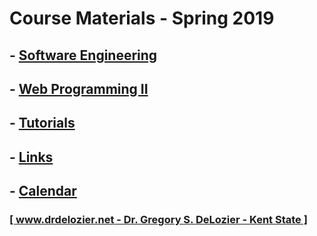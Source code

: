 # Course Materials - Spring 2019

## - [Software Engineering](software_engineering)

## - [Web Programming II](web_programming_ii)

## - [Tutorials](tutorials)

## - [Links](links)

## - [Calendar](https://calendar.google.com/calendar?cid=MGFtcGRwc2txM205djkxdjJidGlsN3YzaHNAZ3JvdXAuY2FsZW5kYXIuZ29vZ2xlLmNvbQ)

### [[ www.drdelozier.net - Dr. Gregory S. DeLozier - Kent State ]](http://www.drdelozier.net)
